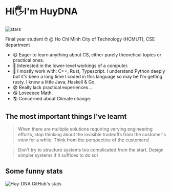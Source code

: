 # Hi🖐️I'm HuyDNA 
<img src="https://img.shields.io/github/stars/Huy-DNA?label=Stars" alt="stars">

Final year student 🤓 @ Ho Chi Minh City of Technology (HCMUT), CSE department

* 😄 Eager to learn anything about CS, either purely theoretical topics or practical ones.
* 🤩 Interested in the lower-level workings of a computer.
* 🐤 I mostly work with: C++, Rust, Typescript. I understand Python deeply but it's been a long time I coded in this language so may be I'm getting rusty. I know a little Java, Haskell & Go.
* 😨 Really lack practical experiences...
* 😘 Loveeeee Math.
* 🌎 Concerned about Climate change.

## The most important things I've learnt
> When there are multiple solutions requiring varying engineering efforts, stop thinking about the invisible tradeoffs from the customer's view for a while. Think from the perspective of the customers!

> Don't try to structure systems too complicated from the start. Design simpler systems if it suffices to do so! 

## Some funny stats
![Huy-DNA GitHub's stats](https://github-readme-stats.vercel.app/api?username=Huy-DNA&show_icons=true&theme=radical)
